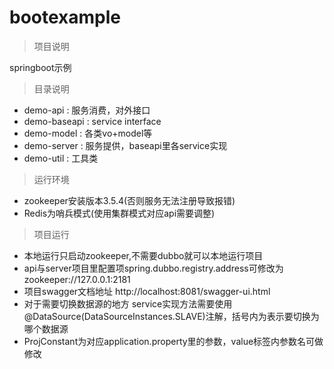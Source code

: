 # bootexample
>项目说明

springboot示例

> 目录说明

* demo-api : 服务消费，对外接口
* demo-baseapi : service interface
* demo-model : 各类vo+model等
* demo-server : 服务提供，baseapi里各service实现
* demo-util : 工具类

> 运行环境

* zookeeper安装版本3.5.4(否则服务无法注册导致报错)
* Redis为哨兵模式(使用集群模式对应api需要调整) 

>项目运行

* 本地运行只启动zookeeper,不需要dubbo就可以本地运行项目
* api与server项目里配置项spring.dubbo.registry.address可修改为zookeeper://127.0.0.1:2181
* 项目swagger文档地址 http://localhost:8081/swagger-ui.html
* 对于需要切换数据源的地方 service实现方法需要使用@DataSource(DataSourceInstances.SLAVE)注解，括号内为表示要切换为哪个数据源
* ProjConstant为对应application.property里的参数，value标签内参数名可做修改


